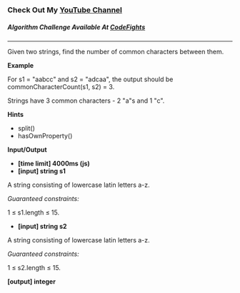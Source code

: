 ### Check Out My [YouTube Channel](https://www.YouTube.com/CodingTutorials360)

##### Algorithm Challenge Available At [CodeFights](https://codefights.com/arcade/intro/level-3/JKKuHJknZNj4YGL32)

---

Given two strings, find the number of common characters between them.

**Example**

For s1 = "aabcc" and s2 = "adcaa", the output should be
commonCharacterCount(s1, s2) = 3.

Strings have 3 common characters - 2 "a"s and 1 "c".

**Hints**

- split()
- hasOwnProperty()

**Input/Output**

- **[time limit] 4000ms (js)**
- **[input] string s1**

A string consisting of lowercase latin letters a-z.

_Guaranteed constraints:_

1 ≤ s1.length ≤ 15.

- **[input] string s2**

A string consisting of lowercase latin letters a-z.

_Guaranteed constraints:_

1 ≤ s2.length ≤ 15.

**[output] integer**
